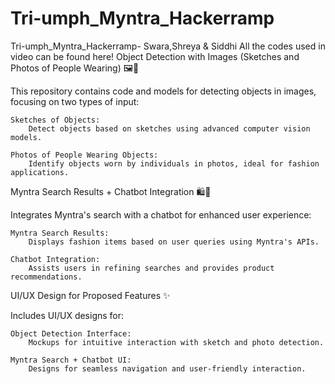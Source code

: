 # Tri-umph_Myntra_Hackerramp
Tri-umph_Myntra_Hackerramp- Swara,Shreya & Siddhi 
All the codes used in video can be found here!
Object Detection with Images (Sketches and Photos of People Wearing) 🖼️👗

This repository contains code and models for detecting objects in images, focusing on two types of input:

    Sketches of Objects:
        Detect objects based on sketches using advanced computer vision models.

    Photos of People Wearing Objects:
        Identify objects worn by individuals in photos, ideal for fashion applications.

Myntra Search Results + Chatbot Integration 🛍️🤖

Integrates Myntra's search with a chatbot for enhanced user experience:

    Myntra Search Results:
        Displays fashion items based on user queries using Myntra's APIs.

    Chatbot Integration:
        Assists users in refining searches and provides product recommendations.

UI/UX Design for Proposed Features ✨

Includes UI/UX designs for:

    Object Detection Interface:
        Mockups for intuitive interaction with sketch and photo detection.

    Myntra Search + Chatbot UI:
        Designs for seamless navigation and user-friendly interaction.

